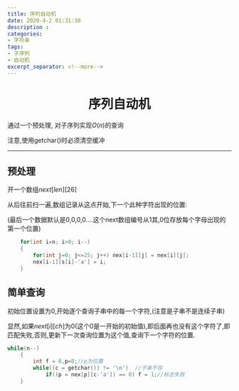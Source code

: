 ```yaml
---
title: 序列自动机
date: 2020-4-2 01:31:30
description : 
categories:
- 字符串
tags:
- 子序列
- 自动机
excerpt_separator: <!--more-->
---
```

# <center> 序列自动机</center>
通过一个预处理,
对子序列实现$O(n)$的查询

注意,使用getchar()时必须清空缓冲
<!--more-->
------

## 预处理

开一个数组$next[len][26]$

从后往前扫一遍,数组记录从这点开始,下一个此种字符出现的位置:

(最后一个数据默认是0,0,0,0....这个next数组编号从1其,0位存放每个字母出现的第一个位置)

```cpp
    for(int i=n; i>0; i--)
    {
    	for(int j=0; j<=25; j++) nex[i-1][j] = nex[i][j]; 
    	nex[i-1][s[i]-'a'] = i;
    }
```

## 简单查询

初始位置设置为0,开始逐个查询子串中的每一个字符,(注意是子串不是连续子串)

显然,如果$next[i][ch]$为0(这个0是一开始的初始值),即后面再也没有这个字符了,即匹配失败,否则,更新下一次查询位置为这个值,查询下一个字符的位置.

```cpp
while(n--)
	{
		int f = 0,p=0;//p为位置
		while((c = getchar()) != '\n')  //子串不存
			if((p = nex[p][c-'a']) == 0) f = 1;//标志失败
	}
```

